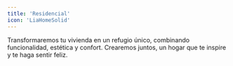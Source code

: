 ```yaml
---
title: 'Residencial'
icon: 'LiaHomeSolid'
---
```


Transformaremos tu vivienda en un refugio único, combinando funcionalidad, estética y confort. Crearemos juntos, un hogar que te inspire y te haga sentir feliz.

